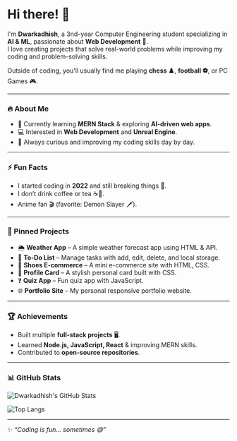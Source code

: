 # Hi there! 👋

I'm **Dwarkadhish**, a 3nd-year Computer Engineering student specializing in **AI & ML**, passionate about **Web Development** 🚀.  
I love creating projects that solve real-world problems while improving my coding and problem-solving skills.  

Outside of coding, you'll usually find me playing **chess ♟️**, **football ⚽**, or PC Games 🎮.  

---

### 🔥 About Me
- 🌱 Currently learning **MERN Stack** & exploring **AI-driven web apps**.  
- 💻 Interested in **Web Development** and **Unreal Engine**.  
- 📖 Always curious and improving my coding skills day by day.  

---

### ⚡ Fun Facts
- I started coding in **2022** and still breaking things 🐞.  
- I don’t drink coffee or tea ☕🚫.  
- Anime fan 🎬 (favorite: Demon Slayer 🗡️).  

---

### 📌 Pinned Projects
- 🌦️ **Weather App** – A simple weather forecast app using HTML & API.  
- 📝 **To-Do List** – Manage tasks with add, edit, delete, and local storage.  
- 🛒 **Shoes E-commerce** – A mini e-commerce site with HTML, CSS.  
- 🎴 **Profile Card** – A stylish personal card built with CSS.  
- ❓ **Quiz App** – Fun quiz app with JavaScript.  
- 🌐 **Portfolio Site** – My personal responsive portfolio website.  

---

### 🏆 Achievements
- Built multiple **full-stack projects** 🖥️.  
- Learned **Node.js, JavaScript, React** & improving MERN skills.  
- Contributed to **open-source repositories**.  

---

### 📊 GitHub Stats
![Dwarkadhish's GitHub Stats](https://github-readme-stats.vercel.app/api?username=DwarkadhishKapse&show_icons=true&theme=radical)  

![Top Langs](https://github-readme-stats.vercel.app/api/top-langs/?username=DwarkadhishKapse&layout=compact&theme=radical)  

---

✨ _“Coding is fun… sometimes 😅”_
